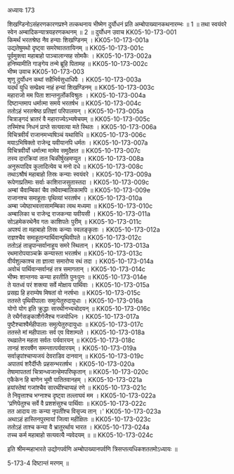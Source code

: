 अध्यायः 173

शिखण्डिनोऽसंहरणकारणप्रश्ने तत्कथनाय भीष्मेण दुर्योधनं प्रति अम्बोपाख्यानकथनारम्भः ॥ 1 ॥ तथा स्वयंवरे स्वेन अम्बादिकन्यात्रयहरणकथनम् ॥ 2 ॥
दुर्योधन उवाच 	KK05-10-173-001  
किमर्थं भरतश्रेष्ठ नैव हन्याः शिखण्डिनम् ।	KK05-10-173-001a  
उद्यतेषुमथो दृष्ट्वा समरेष्वाततायिनम् ॥	KK05-10-173-001c  
पूर्वमुक्त्वा महाबाहो पाञ्चालान्सह सोमकैः ।	KK05-10-173-002a  
हनिष्यामीति गाङ्गेय तन्मे ब्रूहि पितामह ॥	KK05-10-173-002c  
भीष्म उवाच 	KK05-10-173-003  
शृणु दुर्योधन कथां सहैभिर्वसुधाधिपैः ।	KK05-10-173-003a  
यदर्थं युधि सम्प्रेक्ष्य नाहं हन्यां शिखण्डिनम् ॥	KK05-10-173-003c  
महाराजो मम पिता शान्तनुर्लोकविश्रुतः ।	KK05-10-173-004a  
दिष्टान्तमाप धर्मात्मा समये भरतर्षभ ॥	KK05-10-173-004c  
ततोऽहं भरतश्रेष्ठ प्रतिज्ञां परिपालयन् ।	KK05-10-173-005a  
चित्राङ्गदं भ्रातरं वै महाराज्येऽभ्यषेचयम् ॥	KK05-10-173-005c  
तस्मिंश्च निधनं प्राप्ते सत्यवत्या मते स्थितः ।	KK05-10-173-006a  
विचित्रवीर्यं राजानमभ्यषिञ्चं यथाविधि ॥	KK05-10-173-006c  
मयाऽभिषिक्तो राजेन्द्र यवीयानपि धर्मतः ।	KK05-10-173-007a  
विचित्रवीर्यो धर्मात्मा मामेव समुदैक्षत ॥	KK05-10-173-007c  
तस्य दारक्रियां तात चिकीर्षुरहमप्युत ।	KK05-10-173-008a  
अनुरूपादिव कुलादित्येव च मनो दधे ॥	KK05-10-173-008c  
तथाऽश्रौषं महाबाहो तिस्रः कन्याः स्वयंवरे ।	KK05-10-173-009a  
रूपेणाप्रतिमाः सर्वाः काशिराजसुतास्तदा ।	KK05-10-173-009c  
अम्बां चैवाम्बिकां चैव तथैवाम्बालिकामपि ॥	KK05-10-173-009e  
राजानश्च समाहूताः पृथिव्यां भरतर्षभ ।	KK05-10-173-010a  
अम्बा ज्येष्ठाभवत्तासामम्बिका त्वथ मध्यमा ॥	KK05-10-173-010c  
अम्बालिका च राजेन्द्र राजकन्या यवीयसी ।	KK05-10-173-011a  
सोऽहमेकरथेनैव गतः काशिपतेः पुरीम् ॥	KK05-10-173-011c  
अपश्यं ता महाबाहो तिस्रः कन्याः स्वलङ्कृताः ।	KK05-10-173-012a  
राज्ञश्चैव समाहूतान्पार्थिवान्पृथिवीपते ॥	KK05-10-173-012c  
ततोऽहं तान्नृपान्सर्वानाहूय समरे स्थितान् ।	KK05-10-173-013a  
रथमारोपयाञ्चक्रे कन्यास्ता भरतर्षभ ॥	KK05-10-173-013c  
वीर्यशुल्काश्च ता ज्ञात्वा समारोप्य रथं तदा ।	KK05-10-173-014a  
अवोचं पार्थिवान्सर्वानहं तत्र समागतान् ।	KK05-10-173-014c  
भीष्मः शान्तनवः कन्या हरतीति पुनःपुनः ॥	KK05-10-173-014e  
ते यतध्वं परं शक्त्या सर्वे मोक्षाय पार्थिवाः ।	KK05-10-173-015a  
प्रसह्य हि हराम्येष मिषतां वो नरर्षभाः ॥	KK05-10-173-015c  
ततस्ते पृथिवीपालाः समुत्पेतुरुदायुधाः ।	KK05-10-173-016a  
योगो योग इति क्रुद्धाः सारथीनभ्यचोदयन् ॥	KK05-10-173-016c  
ते रथैर्गसङ्काशैर्गजैश्च गजयोधिनः ।	KK05-10-173-017a  
पुष्टैश्चाश्वैर्महीपालाः समुत्पेतुरुदायुधाः ॥	KK05-10-173-017c  
ततस्ते मां महीपालाः सर्व एव विशाम्पते ।	KK05-10-173-018a  
रथव्रातेन महता सर्वतः पर्यवारयन् ॥	KK05-10-173-018c  
तानहं शरवर्षेण समन्तात्पर्यवारयम् ।	KK05-10-173-019a  
सर्वान्नृपांश्चाप्यजयं देवराडिव दानवान् ॥	KK05-10-173-019c  
अपातयं शरैर्दीप्तैः प्रहसन्भरतर्षभ ।	KK05-10-173-020a  
तेषामापततां चित्रान्ध्वजान्हेमपरिष्कृतान् ॥	KK05-10-173-020c  
एकैकेन हि बाणेन भूमौ पातितवानहम् ।	KK05-10-173-021a  
हयांस्तेषां गजांश्चैव सारथींश्चाप्यहं रणे ॥	KK05-10-173-021c  
ते निवृत्ताश्च भग्नाश्च दृष्ट्वा तल्लाघवं मम । 	KK05-10-173-022a  
\'प्रणिपेतुश्च सर्वे वै प्रशशंसुश्च पार्थिवाः ॥	KK05-10-173-022c  
तत आदाय ताः कन्या नृपतींश्च विसृज्य तान् ।\'	KK05-10-173-023a  
अथाऽहं हास्तिनपुरमायां जित्वा महीक्षितः ॥	KK05-10-173-023c  
ततोऽहं ताश्च कन्या वै भ्रातुरर्थाय भारत ।	KK05-10-173-024a  
तच्च कर्म महाबाहो सत्यवत्यै न्यवेदयम् ॥ ॥	KK05-10-173-024c  

इति श्रीमन्महाभारते उद्योगपर्वणि अम्बोपाख्यानपर्वणि त्रिसप्तत्यधिकशततमोऽध्यायः ॥

5-173-4 दिष्टान्तं मरणम् ॥
